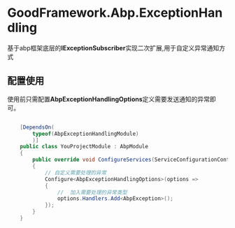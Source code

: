 # GoodFramework.Abp.ExceptionHandling

基于abp框架底层的**IExceptionSubscriber**实现二次扩展,用于自定义异常通知方式

## 配置使用

使用前只需配置**AbpExceptionHandlingOptions**定义需要发送通知的异常即可。

```csharp

    [DependsOn(
        typeof(AbpExceptionHandlingModule)
        )]
    public class YouProjectModule : AbpModule
    {
        public override void ConfigureServices(ServiceConfigurationContext context)
        {
            // 自定义需要处理的异常
            Configure<AbpExceptionHandlingOptions>(options =>
            {
                //  加入需要处理的异常类型
                options.Handlers.Add<AbpException>();
            });
        }
    }
```